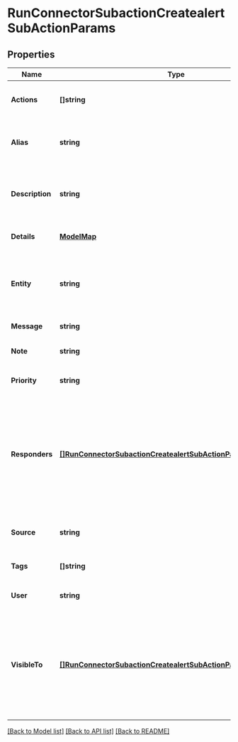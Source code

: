 # RunConnectorSubactionCreatealertSubActionParams

## Properties
Name | Type | Description | Notes
------------ | ------------- | ------------- | -------------
**Actions** | **[]string** | The custom actions available to the alert. | [optional] [default to null]
**Alias** | **string** | The unique identifier used for alert deduplication in Opsgenie. | [optional] [default to null]
**Description** | **string** | A description that provides detailed information about the alert. | [optional] [default to null]
**Details** | [**ModelMap**](interface{}.md) | The custom properties of the alert. | [optional] [default to null]
**Entity** | **string** | The domain of the alert. For example, the application or server name. | [optional] [default to null]
**Message** | **string** | The alert message. | [default to null]
**Note** | **string** | Additional information for the alert. | [optional] [default to null]
**Priority** | **string** | The priority level for the alert. | [optional] [default to null]
**Responders** | [**[]RunConnectorSubactionCreatealertSubActionParamsResponders**](run_connector_subaction_createalert_subActionParams_responders.md) | The entities to receive notifications about the alert. If &#x60;type&#x60; is &#x60;user&#x60;, either &#x60;id&#x60; or &#x60;username&#x60; is required. If &#x60;type&#x60; is &#x60;team&#x60;, either &#x60;id&#x60; or &#x60;name&#x60; is required.  | [optional] [default to null]
**Source** | **string** | The display name for the source of the alert. | [optional] [default to null]
**Tags** | **[]string** | The tags for the alert. | [optional] [default to null]
**User** | **string** | The display name for the owner. | [optional] [default to null]
**VisibleTo** | [**[]RunConnectorSubactionCreatealertSubActionParamsVisibleTo**](run_connector_subaction_createalert_subActionParams_visibleTo.md) | The teams and users that the alert will be visible to without sending a notification. Only one of &#x60;id&#x60;, &#x60;name&#x60;, or &#x60;username&#x60; is required. | [optional] [default to null]

[[Back to Model list]](../README.md#documentation-for-models) [[Back to API list]](../README.md#documentation-for-api-endpoints) [[Back to README]](../README.md)

